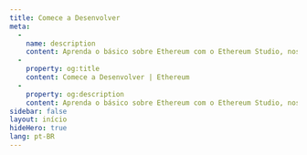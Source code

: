 ```yaml
---
title: Comece a Desenvolver
meta:
  - 
    name: description
    content: Aprenda o básico sobre Ethereum com o Ethereum Studio, nossa IDE para desenvolver e testar smart-contracts.
  - 
    property: og:title
    content: Comece a Desenvolver | Ethereum
  - 
    property: og:description
    content: Aprenda o básico sobre Ethereum com o Ethereum Studio, nossa IDE para desenvolver e testar smart-contracts.
sidebar: false
layout: início
hideHero: true
lang: pt-BR
---
```


<BuildPage />